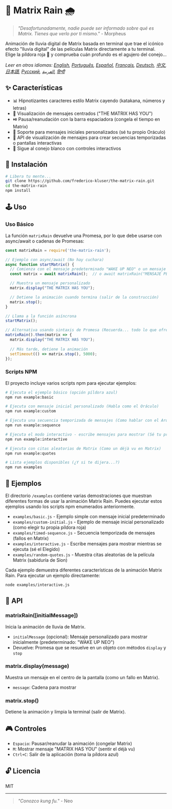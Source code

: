 # 🧠 Matrix Rain 🌧️

> *"Desafortunadamente, nadie puede ser informado sobre qué es Matrix. Tienes que verlo por ti mismo."* - Morpheus

Animación de lluvia digital de Matrix basada en terminal que trae el icónico efecto "lluvia digital" de las películas Matrix directamente a tu terminal. Elige la píldora roja 💊 y comprueba cuán profundo es el agujero del conejo...

*Leer en otros idiomas: [English](README.en.md), [Português](README.pt-br.md), [Español](README.es.md), [Français](README.fr.md), [Deutsch](README.de.md), [中文](README.zh.md), [日本語](README.ja.md), [Русский](README.ru.md), [العربية](README.ar.md), [हिन्दी](README.hi.md)*

## ✨ Características

- 📊 Hipnotizantes caracteres estilo Matrix cayendo (katakana, números y letras)
- 💬 Visualización de mensajes centrados ("THE MATRIX HAS YOU")
- ⏯️ Pausa/reanudación con la barra espaciadora (congela el tiempo en Matrix)
- 📝 Soporte para mensajes iniciales personalizados (sé tu propio Oráculo)
- 🔄 API de visualización de mensajes para crear secuencias temporizadas o pantallas interactivas
- 🐇 Sigue al conejo blanco con controles interactivos

## 💾 Instalación

```bash
# Libera tu mente...
git clone https://github.com/frederico-kluser/the-matrix-rain.git
cd the-matrix-rain
npm install
```

## 🕹️ Uso

### Uso Básico

La función `matrixRain` devuelve una Promesa, por lo que debe usarse con async/await o cadenas de Promesas:

```javascript
const matrixRain = require('the-matrix-rain');

// Ejemplo con async/await (No hay cuchara)
async function startMatrix() {
  // Comienza con el mensaje predeterminado "WAKE UP NEO" o un mensaje personalizado
  const matrix = await matrixRain();  // o await matrixRain("MENSAJE PERSONALIZADO");

  // Muestra un mensaje personalizado
  matrix.display("THE MATRIX HAS YOU");

  // Detiene la animación cuando termina (salir de la construcción)
  matrix.stop();
}

// Llama a la función asíncrona
startMatrix();

// Alternativa usando sintaxis de Promesa (Recuerda... todo lo que ofrezco es la verdad)
matrixRain().then(matrix => {
  matrix.display("THE MATRIX HAS YOU");
  
  // Más tarde, detiene la animación
  setTimeout(() => matrix.stop(), 5000);
});
```

### Scripts NPM

El proyecto incluye varios scripts npm para ejecutar ejemplos:

```bash
# Ejecuta el ejemplo básico (opción píldora azul)
npm run example:basic

# Ejecuta con mensaje inicial personalizado (Habla como el Oráculo)
npm run example:custom

# Ejecuta una secuencia temporizada de mensajes (Como hablar con el Arquitecto)
npm run example:sequence

# Ejecuta el modo interactivo - escribe mensajes para mostrar (Sé tu propio Agente)
npm run example:interactive

# Ejecuta con citas aleatorias de Matrix (Como un déjà vu en Matrix)
npm run example:quotes

# Lista ejemplos disponibles (¿Y si te dijera...?)
npm run examples
```

## 🧪 Ejemplos

El directorio `/examples` contiene varias demostraciones que muestran diferentes formas de usar la animación Matrix Rain.
Puedes ejecutar estos ejemplos usando los scripts npm enumerados anteriormente.

- `examples/basic.js` - Ejemplo simple con mensaje inicial predeterminado
- `examples/custom-initial.js` - Ejemplo de mensaje inicial personalizado (como elegir tu propia píldora roja)
- `examples/timed-sequence.js` - Secuencia temporizada de mensajes (fallos en Matrix)
- `examples/interactive.js` - Escribe mensajes para mostrar mientras se ejecuta (sé el Elegido)
- `examples/random-quotes.js` - Muestra citas aleatorias de la película Matrix (sabiduría de Sion)

Cada ejemplo demuestra diferentes características de la animación Matrix Rain. Para ejecutar un ejemplo directamente:

```bash
node examples/interactive.js
```

## 🔌 API

### matrixRain([initialMessage])

Inicia la animación de lluvia de Matrix.

- `initialMessage` (opcional): Mensaje personalizado para mostrar inicialmente (predeterminado: "WAKE UP NEO")
- Devuelve: Promesa que se resuelve en un objeto con métodos `display` y `stop`

### matrix.display(message)

Muestra un mensaje en el centro de la pantalla (como un fallo en Matrix).

- `message`: Cadena para mostrar

### matrix.stop()

Detiene la animación y limpia la terminal (salir de Matrix).

## 🎮 Controles

- `Espacio`: Pausar/reanudar la animación (congelar Matrix)
- `M`: Mostrar mensaje "MATRIX HAS YOU" (sentir el déjà vu)
- `Ctrl+C`: Salir de la aplicación (toma la píldora azul)

## 🔓 Licencia

MIT

---

> *"Conozco kung fu."* - Neo